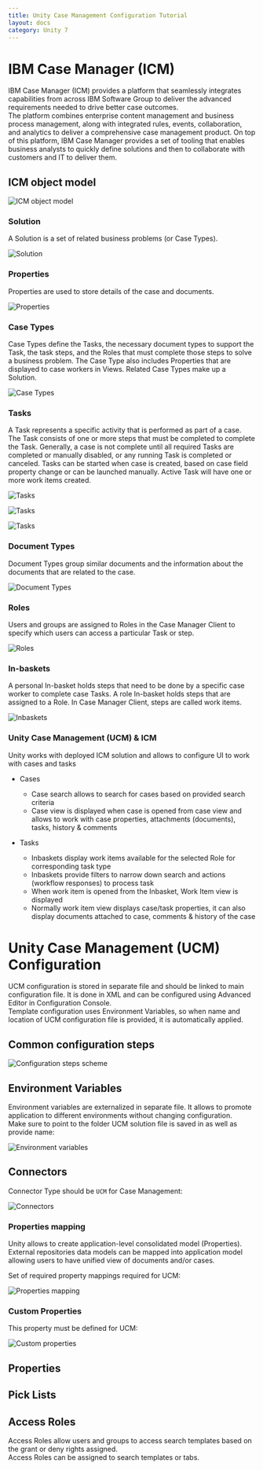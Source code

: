 ```yaml
---
title: Unity Case Management Configuration Tutorial
layout: docs
category: Unity 7
---
```

# IBM Case Manager (ICM)

IBM Case Manager (ICM) provides a platform that seamlessly integrates capabilities from across IBM Software Group to deliver the advanced requirements needed to drive better case outcomes.   
The platform combines enterprise content management and business process management, along with integrated rules, events, collaboration, and analytics to deliver a comprehensive case management product. 
On top of this platform, IBM Case Manager provides a set of tooling that enables business analysts to quickly define solutions and then to collaborate with customers and IT to deliver them.

## ICM object model

![ICM object model](unity-case-management-configuration/images/image10.png)

### Solution

A Solution is a set of related business problems (or Case Types).

![Solution](unity-case-management-configuration/images/image11.png) 

### Properties

Properties are used to store details of the case and documents.

![Properties](unity-case-management-configuration/images/image12.png)

### Case Types

Case Types define the Tasks, the necessary document types to support the Task, the task steps, and the Roles that must complete those steps to solve a business problem. 
The Case Type also includes Properties that are displayed to case workers in Views. Related Case Types make up a Solution.

![Case Types](unity-case-management-configuration/images/image13.png)


### Tasks

A Task represents a specific activity that is performed as part of a case. The Task consists of one or more steps that must be completed to complete the Task.
Generally, a case is not complete until all required Tasks are completed or manually disabled, or any running Task is completed or canceled.
Tasks can be started when case is created, based on case field property change or can be launched manually. Active Task will have one or more work items created.

![Tasks](unity-case-management-configuration/images/image14.png)

![Tasks](unity-case-management-configuration/images/image15.png)

![Tasks](unity-case-management-configuration/images/image16.png)

### Document Types

Document Types group similar documents and the information about the documents that are related to the case. 

![Document Types](unity-case-management-configuration/images/image17.png)

### Roles

Users and groups are assigned to Roles in the Case Manager Client to specify which users can access a particular Task or step.

![Roles](unity-case-management-configuration/images/image18.png)

### In-baskets

A personal In-basket holds steps that need to be done by a specific case worker to complete case Tasks. A role In-basket holds steps that are assigned to a Role. In Case Manager Client, steps are called work items.

![Inbaskets](unity-case-management-configuration/images/image19.png)

### Unity Case Management (UCM) & ICM

Unity works with deployed ICM solution and allows to configure UI to work with cases and tasks

- Cases
    - Case search allows to search for cases based on provided search criteria
    - Case view is displayed when case is opened from case view and allows to work with case properties, attachments (documents), tasks, history & comments
    
- Tasks
    - Inbaskets display work items available for the selected Role for corresponding task type 
    - Inbaskets provide filters to narrow down search and actions (workflow responses) to process task
    - When work item is opened from the Inbasket, Work Item view is displayed
    - Normally work item view displays case/task properties, it can also display documents attached to case, comments & history of the case

# Unity Case Management (UCM) Configuration

UCM configuration is stored in separate file and should be linked to main configuration file. It is done in XML and can be configured using Advanced Editor in Configuration Console.  
Template configuration uses Environment Variables, so when name and location of UCM configuration file is provided, it is automatically applied.

## Common configuration steps

![Configuration steps scheme](unity-case-management-configuration/images/configuration-steps-scheme.png)

## Environment Variables

Environment variables are externalized in separate file. It allows to promote application to different environments without changing configuration.  
Make sure to point to the folder UCM solution file is saved in as well as provide name:

![Environment variables](unity-case-management-configuration/images/image20.png)

## Connectors

Connector Type should be `UCM` for Case Management:

![Connectors](unity-case-management-configuration/images/image21.png)

### Properties mapping

Unity allows to create application-level consolidated model (Properties). External repositories data models can be mapped into application model allowing users to have unified view of documents and/or cases.

Set of required property mappings required for UCM:

![Properties mapping](unity-case-management-configuration/images/image22.png)

### Custom Properties

This property must be defined for UCM:

![Custom properties](unity-case-management-configuration/images/image23.png)

## Properties
## Pick Lists

## Access Roles

Access Roles allow users and groups to access search templates based on the grant or deny rights assigned.  
Access Roles can be assigned to search templates or tabs.


